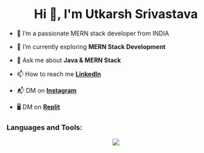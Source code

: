 <h1 align="center">Hi 👋, I'm Utkarsh Srivastava</h1>


- 🔭 I’m a passionate MERN stack developer from INDIA

- 🌱 I’m currently exploring **MERN Stack Development**

- 💬 Ask me about **Java & MERN Stack**

<!-- 👁️‍🗨️ Showcase **[Portfolio]()**-->

- 📫 How to reach me **[LinkedIn](https://www.linkedin.com/in/theutkarshsrivastava/)**

<!-- - 🧲 Help each other **[Discord Community](https://discord.gg/naQUPVWvSs)** -->

- 📬 DM on **[Instagram](https://www.instagram.com/liftwith_utkarsh/)**

- 🖥️ DM on **[Replit](https://replit.com/@iamutkarsh)**

 <h3 align="left">Languages and Tools:</h3>

<p align="center">

<img src="https://skillicons.dev/icons?i=html,css,javascript,react,nodejs,express,mongo,java,git,github,postman">

 </p>

